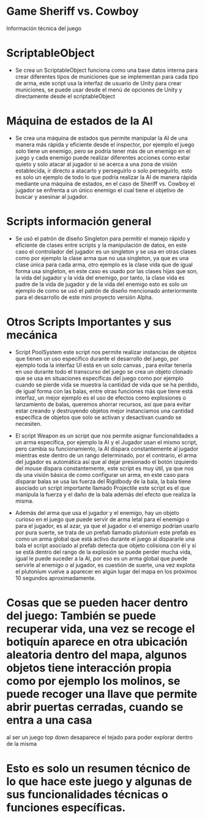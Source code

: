 # Game Sheriff vs. Cowboy
 Información técnica del juego

# ScriptableObject
- Se crea un ScriptableObject funciona como una base datos interna para crear diferentes tipos de municiones que se implementan para cada tipo de arma, este script usa la interfaz de usuario de Unity para crear municiones, se puede usar desde el menú de opciones de Unity y directamente desde el scriptableObject


# Máquina de estados de la AI
- Se crea una máquina de estados que permite manipular la AI de una manera más rápida y eficiente desde el inspector, por ejemplo el juego solo tiene un enemigo, pero se podría tener más de un enemigo en el juego y cada enemigo puede realizar diferentes acciones como estar quieto y solo atacar al jugador si se acerca a una zona de visión establecida, ir directo a atacarlo y perseguirlo o solo perseguirlo, esto es solo un ejemplo de todo lo que podría realizar la AI de manera rápida mediante una máquina de estados, en el caso de Sheriff vs. Cowboy el jugador se enfrenta a un único enemigo el cual tiene el objetivo de buscar y asesinar al jugador.

# Scripts información general
- Se usó el patrón de diseño Singleton para permitir el manejo rápido y  eficiente de clases entre scripts y  la manipulación de datos, en este caso el controlador del jugador es un singleton y se usa en otras clases como por ejemplo la clase arma que no usa singleton, ya que es una clase única para cada arma, otro ejemplo es  la clase vida que de igual forma usa singleton, en este caso es usado por las clases hijas que son, la vida del jugador y la vida del enemigo, por tanto, la clase vida es padre de la vida de jugador y de la vida del enemigo esto es solo un ejemplo de como se usó el patrón de diseño mencionado anteriormente para el desarrollo de este mini proyecto versión Alpha.

# Otros Scripts Importantes y sus mecánica
- Script PoolSystem  este script nos permite realizar instancias de objetos que tienen un uso específico durante el desarrollo del juego, por ejemplo toda la interfaz UI está en un solo canvas , para evitar tenerla en uso durante todo el transcurso del juego se crea un objeto clonado que se usa en situaciones específicas del juego como por ejemplo cuando se pierde vida se muestra la cantidad de vida que se ha perdido, de igual forma con las balas, entre otras funciones más que tiene está interfaz, un mejor ejemplo es el uso de efectos como explosiones o lanzamiento de balas, queremos ahorrar recursos, así que para evitar estar creando y destruyendo objetos mejor instanciamos una cantidad específica de objetos que solo se activan y desactivan cuando se necesiten.

- El script Weapon es un script que nos permite asignar funcionalidades a un arma específica, por ejemplo la AI y el Jugador usan el mismo script, pero cambia su funcionamiento, la AI dispara constantemente al jugador mientras este dentro de un rango determinado, por el contrario, el arma del jugador es automática así que al dejar presionado el botón izquierdo del mouse dispara constantemente, este script es muy útil, ya que nos da una visión básica de como configurar un arma, en este caso para disparar balas se usa las fuerza del Rigidbody de la bala, la bala tiene asociado un script importante llamado Projectile este script es el que manipula la fuerza y el daño de la bala además del efecto que realiza la misma.

- Además del arma que usa el jugador y el enemigo, hay un objeto curioso en el juego que puede servir de arma letal para el enemigo o para el jugador, es al azar, ya que el jugador o el enemigo podrían usarlo por pura suerte, se trata de un prefab llamado plutonium este prefab es como un arma global que está activo durante el juego al dispararle una bala el script asociado al  prefab detecta que objeto colisiona con él y sí se está dentro del rango de la explosión se puede perder mucha vida, igual le puede suceder a la AI, por eso es un arma global que puede servirle al enemigo o al jugador, es cuestión de suerte, una vez explota el plutonium vuelve a aparecer en algún lugar del mapa en los próximos 10 segundos aproximadamente.


# Cosas que se pueden hacer dentro del juego: También se puede recuperar vida, una vez se recoge el botiquín aparece en otra ubicación aleatoria dentro del mapa, algunos objetos tiene interacción propia como por ejemplo los molinos, se puede recoger  una llave que permite abrir puertas cerradas, cuando se entra a una casa
al ser un juego top down desaparece el tejado para poder explorar dentro de la misma

# Esto es solo un resumen técnico de lo que hace este juego y algunas de sus funcionalidades técnicas o funciones específicas.




